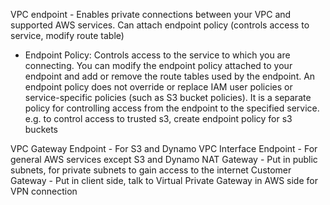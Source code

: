 VPC endpoint -  Enables private connections between your VPC and supported AWS services. Can attach endpoint policy (controls access to service, modify route table)
- Endpoint Policy: Controls access to the service to which you are connecting. You can modify the endpoint policy attached to your endpoint and add or remove the route tables used by the endpoint. An endpoint policy does not override or replace IAM user policies or service-specific policies (such as S3 bucket policies). It is a separate policy for controlling access from the endpoint to the specified service. e.g. to control access to trusted s3, create endpoint policy for s3 buckets

VPC Gateway Endpoint - For S3 and Dynamo
VPC Interface Endpoint - For general AWS services except S3 and Dynamo
NAT Gateway - Put in public subnets, for private subnets to gain access to the internet
Customer Gateway - Put in client side, talk to Virtual Private Gateway in AWS side for VPN connection